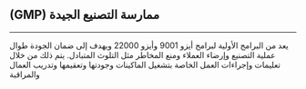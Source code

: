 ##	(GMP) ممارسة التصنيع الجيدة 
---
<!-- يعد برنامج GMP  من البرامج الاولية لبرامج ISO22000 و ISO9000 ويهدف إلى ضمان الجودة طوال عملية التصنيع وارضاء العملاء ومنع المخاطر مثل التلوث المتبادل. يتم ذلك من خلال تعليمات وإجراءات العمل الخاصة بتشغيل الماكينات وجودتها وتعقيمها  وتدريب العملاء والمراقبة. -->
يعد من البرامج الأولية لبرامج أيزو 9001 وأيزو 22000
ويهدف إلى ضمان الجودة طوال عملية التصنيع وإرضاء العملاء ومنع المخاطر مثل التلوث المتبادل. يتم ذلك من خلال تعليمات وإجراءات العمل الخاصة بتشغيل الماكينات وجودتها وتعقيمها وتدريب العمال والمراقبة  










<style>
.navlink{
  direction: rtl;
  display: inline-block;
  font-size: 16px;
  background-color: #FF0000;
  padding: 7px 15px;
  color: white;
  text-decoration: none;
  border-radius: 5px;
}
</style>